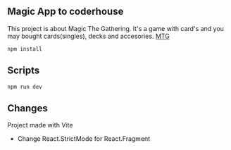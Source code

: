 ## Magic App to coderhouse
<p>
    This project is about Magic The Gathering. It's a game with card's and you may
    bought cards(singles), decks and accesories.
    <a href='https://magic.wizards.com/es'>MTG</a>
</p>

````
npm install
````
## Scripts
````
npm run dev
````


## Changes
Project made with Vite
<ul>
    <li>Change React.StrictMode for React.Fragment</li>
</ul>